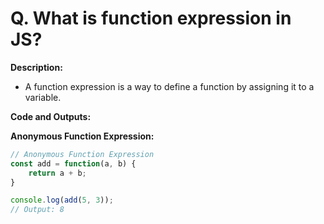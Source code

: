# Q. What is function expression in JS?

**Description:**
- A function expression is a way to define a function by assigning it to a variable.

**Code and Outputs:**

**Anonymous Function Expression:**
```javascript
// Anonymous Function Expression
const add = function(a, b) {
    return a + b;
}

console.log(add(5, 3));
// Output: 8